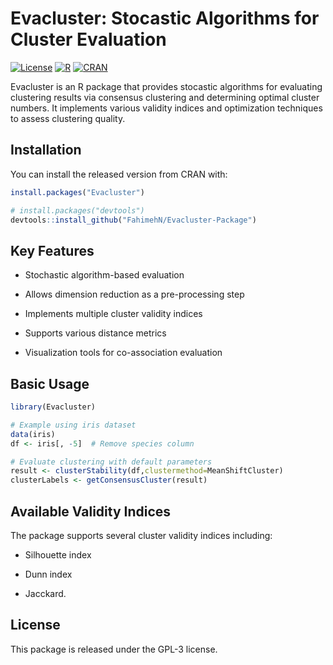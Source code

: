 # Evacluster: Stocastic Algorithms for Cluster Evaluation

[![License](https://img.shields.io/badge/license-GPL--3-blue)](https://www.gnu.org/licenses/gpl-3.0) [![R](https://img.shields.io/badge/R-%3E%3D%203.5.0-blue)](https://www.r-project.org/) [![CRAN](https://img.shields.io/cran/v/Evacluster)](https://CRAN.R-project.org/package=Evacluster)

Evacluster is an R package that provides stocastic algorithms for evaluating clustering results via consensus clustering and determining optimal cluster numbers. It implements various validity indices and optimization techniques to assess clustering quality.

## Installation

You can install the released version from CRAN with:

``` r
install.packages("Evacluster")

# install.packages("devtools")
devtools::install_github("FahimehN/Evacluster-Package")
```

## **Key Features**

-   Stochastic algorithm-based evaluation

-   Allows dimension reduction as a pre-processing step

-   Implements multiple cluster validity indices

-   Supports various distance metrics

-   Visualization tools for co-association evaluation

## **Basic Usage**

``` r
library(Evacluster)

# Example using iris dataset
data(iris)
df <- iris[, -5]  # Remove species column

# Evaluate clustering with default parameters
result <- clusterStability(df,clustermethod=MeanShiftCluster)
clusterLabels <- getConsensusCluster(result)
```

## **Available Validity Indices**

The package supports several cluster validity indices including:

-   Silhouette index

-   Dunn index

-   Jacckard.

## **License**

This package is released under the GPL-3 license.
